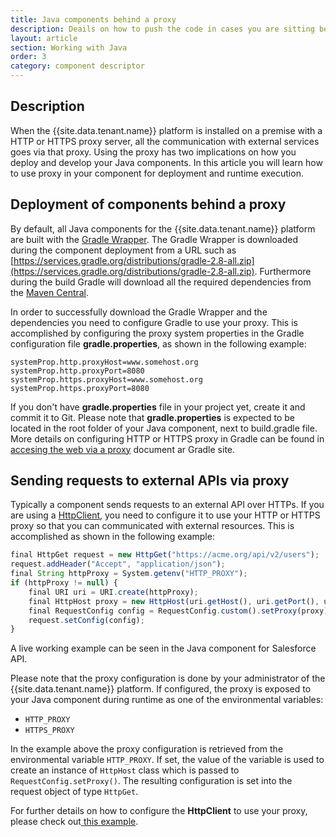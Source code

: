 ```yaml
---
title: Java components behind a proxy
description: Deails on how to push the code in cases you are sitting behind the proxy.
layout: article
section: Working with Java
order: 3
category: component descriptor
---
```


## Description

When the {{site.data.tenant.name}} platform is installed on a premise with a HTTP or HTTPS proxy server, all the communication with external services goes via that proxy. Using the proxy has two implications on how you deploy and develop your Java components. In this article you will learn how to use proxy in your component for deployment and runtime execution.

## Deployment of components behind a proxy

By default, all Java components for the {{site.data.tenant.name}} platform are built with the [Gradle Wrapper](https://docs.gradle.org/current/userguide/gradle_wrapper.html). The Gradle Wrapper is downloaded during the component deployment from a URL such as [https://services.gradle.org/distributions/gradle-2.8-all.zip](https://services.gradle.org/distributions/gradle-2.8-all.zip). Furthermore during the build Gradle will download all the required dependencies from the [Maven Central](https://search.maven.org/).

In order to successfully download the Gradle Wrapper and the dependencies you need to configure Gradle to use your proxy. This is accomplished by configuring the proxy system properties in the Gradle configuration file **gradle.properties**, as shown in the following example:

```
systemProp.http.proxyHost=www.somehost.org
systemProp.http.proxyPort=8080
systemProp.https.proxyHost=www.somehost.org
systemProp.https.proxyPort=8080
```

 If you don't have **gradle.properties** file in your project yet, create it and commit it to Git. Please note that **gradle.properties** is expected to be located in the root folder of your Java component, next to build.gradle file. More details on configuring HTTP or HTTPS proxy in Gradle can be found in [accesing the web via a proxy](https://docs.gradle.org/current/userguide/build_environment.html#sec:accessing_the_web_via_a_proxy) document ar Gradle site.

## Sending requests to external APIs via proxy

Typically a component sends requests to an external API over HTTPs. If you are using a [HttpClient](http://hc.apache.org/httpcomponents-client-ga/), you need to configure it to use your HTTP or HTTPS proxy so that you can communicated with external resources. This is accomplished as shown in the following example:

```js
final HttpGet request = new HttpGet("https://acme.org/api/v2/users");
request.addHeader("Accept", "application/json");
final String httpProxy = System.getenv("HTTP_PROXY");
if (httpProxy != null) {
    final URI uri = URI.create(httpProxy);
    final HttpHost proxy = new HttpHost(uri.getHost(), uri.getPort(), uri.getScheme());
    final RequestConfig config = RequestConfig.custom().setProxy(proxy).build();
    request.setConfig(config);
}
```

A live working example can be seen in the Java component for Salesforce API.

Please note that the proxy configuration is done by your administrator of the {{site.data.tenant.name}} platform. If configured, the proxy is exposed to your Java component during runtime as one of the environmental variables:

  * `HTTP_PROXY`
  * `HTTPS_PROXY`

In the example above the proxy configuration is retrieved from the environmental variable `HTTP_PROXY`. If set, the value of the variable is used to create an instance of `HttpHost` class which is passed to `RequestConfig.setProxy()`. The resulting configuration is set into the request object of type `HttpGet`.

For further details on how to configure the **HttpClient** to use your proxy, please check out[ this example](https://hc.apache.org/httpcomponents-client-ga/httpclient/examples/org/apache/http/examples/client/ClientExecuteProxy.java).
